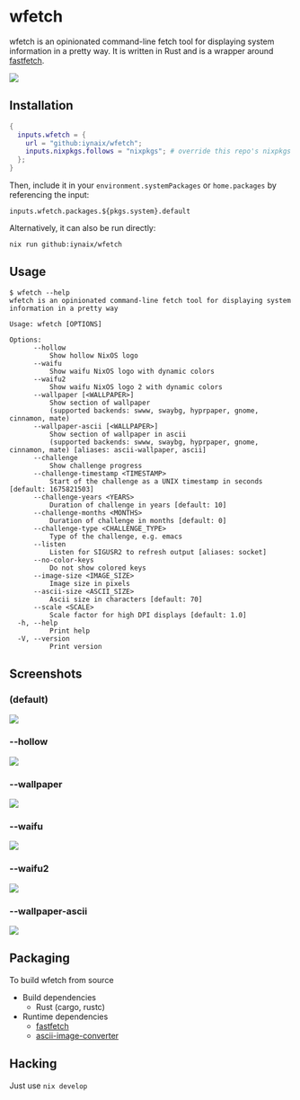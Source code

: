 # wfetch

wfetch is an opinionated command-line fetch tool for displaying system information in a pretty way. It is written in Rust and is a wrapper around [fastfetch](https://github.com/fastfetch-cli/fastfetch).

<img src="https://i.imgur.com/qHGMWzW.png" />

## Installation

```nix
{
  inputs.wfetch = {
    url = "github:iynaix/wfetch";
    inputs.nixpkgs.follows = "nixpkgs"; # override this repo's nixpkgs snapshot
  };
}
```

Then, include it in your `environment.systemPackages` or `home.packages` by referencing the input:
```
inputs.wfetch.packages.${pkgs.system}.default
```

Alternatively, it can also be run directly:

```
nix run github:iynaix/wfetch
```

## Usage

```console
$ wfetch --help
wfetch is an opinionated command-line fetch tool for displaying system information in a pretty way

Usage: wfetch [OPTIONS]

Options:
      --hollow
          Show hollow NixOS logo
      --waifu
          Show waifu NixOS logo with dynamic colors
      --waifu2
          Show waifu NixOS logo 2 with dynamic colors
      --wallpaper [<WALLPAPER>]
          Show section of wallpaper
          (supported backends: swww, swaybg, hyprpaper, gnome, cinnamon, mate)
      --wallpaper-ascii [<WALLPAPER>]
          Show section of wallpaper in ascii
          (supported backends: swww, swaybg, hyprpaper, gnome, cinnamon, mate) [aliases: ascii-wallpaper, ascii]
      --challenge
          Show challenge progress
      --challenge-timestamp <TIMESTAMP>
          Start of the challenge as a UNIX timestamp in seconds [default: 1675821503]
      --challenge-years <YEARS>
          Duration of challenge in years [default: 10]
      --challenge-months <MONTHS>
          Duration of challenge in months [default: 0]
      --challenge-type <CHALLENGE_TYPE>
          Type of the challenge, e.g. emacs
      --listen
          Listen for SIGUSR2 to refresh output [aliases: socket]
      --no-color-keys
          Do not show colored keys
      --image-size <IMAGE_SIZE>
          Image size in pixels
      --ascii-size <ASCII_SIZE>
          Ascii size in characters [default: 70]
      --scale <SCALE>
          Scale factor for high DPI displays [default: 1.0]
  -h, --help
          Print help
  -V, --version
          Print version
```

## Screenshots

### (default)
<img src="https://i.imgur.com/gtbUnjL.png" /><br/>

### --hollow
<img src="https://i.imgur.com/9Fxua7R.png" /><br/>

### --wallpaper
<img src="https://i.imgur.com/qHGMWzW.png" />

### --waifu
<img src="https://i.imgur.com/QbFz33S.png" />

### --waifu2
<img src="https://i.imgur.com/1PhJNDU.png" />

### --wallpaper-ascii
<img src="https://i.imgur.com/4nHd6F5.png" /><br/>

## Packaging

To build wfetch from source

- Build dependencies
    - Rust (cargo, rustc)
- Runtime dependencies
    - [fastfetch](https://github.com/fastfetch-cli/fastfetch/blob/dev/README.md)
    - [ascii-image-converter](https://github.com/TheZoraiz/ascii-image-converter)

## Hacking

Just use `nix develop`